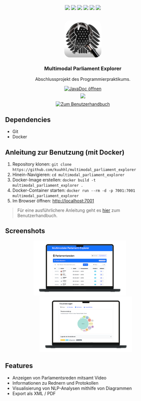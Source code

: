 <div align="center">
  <img src="https://img.shields.io/badge/Java 17-000000?style=for-the-badge&logo=openjdk&logoColor=white">
  <img src="https://img.shields.io/badge/D3-F9A03C?style=for-the-badge&logo=D3&logoColor=white">
  <img src="https://img.shields.io/badge/Apache FreeMarker-326CAC?style=for-the-badge&logo=apachefreemarker&logoColor=white">
  <img src="https://img.shields.io/badge/Docker-2496ED?style=for-the-badge&logo=docker&logoColor=white">
  <img src="https://img.shields.io/badge/LaTeX-008080?style=for-the-badge&logo=latex&logoColor=white">
  <img src="https://img.shields.io/badge/MongoDB-47A248?style=for-the-badge&logo=mongodb&logoColor=white">

</div>

<br />

<p align="center">
  <img src="assets/icon.png" alt="Logo" width="120" height="120" style="border-radius:15%;">
  <h3 align="center">Multimodal Parliament Explorer</h3>
  <p align="center">Abschlussprojekt des Programmierpraktikums.</p>
</p>
<div align="center" style="display: flex; flex-direction: column; gap: 0.5em;">
  <a href="https://documentation.multimodalparliamentexplorer.landmann.ph/">
    <img alt="JavaDoc öffnen" src="https://img.shields.io/badge/JavaDoc öffnen-F89820?style=for-the-badge&logo=openjdk&logoColor=white">
  </a>
  <a href="https://multimodalparliamentexplorer.landmann.ph/">
    <img src="https://img.shields.io/badge/Parliament Explorer Öffnen-00358a?style=for-the-badge&logo=google-chrome&logoColor=white">
  </a>
  <a href="benutzerhandbuch.md">
    <img alt="Zum Benutzerhandbuch" src="https://img.shields.io/badge/Zum Benutzerhandbuch-000000?style=for-the-badge&logo=data:image/svg+xml;base64,PHN2ZyB4bWxucz0iaHR0cDovL3d3dy53My5vcmcvMjAwMC9zdmciIGhlaWdodD0iMjRweCIgdmlld0JveD0iMCAtOTYwIDk2MCA5NjAiIHdpZHRoPSIyNHB4IiBmaWxsPSIjZTNlM2UzIj48cGF0aCBkPSJNMjQwLTgwcS0zMyAwLTU2LjUtMjMuNVQxNjAtMTYwdi02NDBxMC0zMyAyMy41LTU2LjVUMjQwLTg4MGg0ODBxMzMgMCA1Ni41IDIzLjVUODAwLTgwMHY2NDBxMCAzMy0yMy41IDU2LjVUNzIwLTgwSDI0MFptMC04MGg0ODB2LTY0MGgtODB2MjgwbC0xMDAtNjAtMTAwIDYwdi0yODBIMjQwdjY0MFptMCAwdi02NDAgNjQwWm0yMDAtMzYwIDEwMC02MCAxMDAgNjAtMTAwLTYwLTEwMCA2MFoiLz48L3N2Zz4=&logoColor=white">
  </a>
</div>

## Dependencies

* Git
* Docker

## Anleitung zur Benutzung (mit Docker)

1. Repository klonen: `git clone https://github.com/kuuhhl/multimodal_parliament_explorer`
2. Hinein-Navigieren: `cd multimodal_parliament_explorer`
3. Docker-Image erstellen: `docker build -t multimodal_parliament_explorer .`
4. Docker-Container starten: `docker run --rm -d -p 7001:7001 multimodal_parliament_explorer`
5. Im Browser öffnen: [http://localhost:7001](http://localhost:7001)

> Für eine ausführlichere Anleitung geht es [hier](benutzerhandbuch.md) zum Benutzerhandbuch.

## Screenshots

<div align="center">
  <img src="assets/screenshot-1.png" alt="Screenshot 1" width="300" style="margin-right: 20px;">
  <img src="assets/screenshot-2.png" alt="Screenshot 2" width="300" style="margin-left: 20px;">
</div>

## Features

* Anzeigen von Parlamentsreden mitsamt Video
* Informationen zu Rednern und Protokollen
* Visualisierung von NLP-Analysen mithilfe von Diagrammen
* Export als XML / PDF
